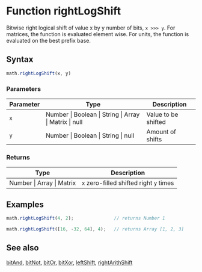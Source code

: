 # Function rightLogShift

Bitwise right logical shift of value x by y number of bits, `x >>> y`.
For matrices, the function is evaluated element wise.
For units, the function is evaluated on the best prefix base.


## Syntax

```js
math.rightLogShift(x, y)
```

### Parameters

Parameter | Type | Description
--------- | ---- | -----------
`x` | Number &#124; Boolean &#124; String &#124; Array &#124; Matrix &#124; null | Value to be shifted
`y` | Number &#124; Boolean &#124; String &#124; null | Amount of shifts

### Returns

Type | Description
---- | -----------
Number &#124; Array &#124; Matrix | `x` zero-filled shifted right `y` times


## Examples

```js
math.rightLogShift(4, 2);               // returns Number 1

math.rightLogShift([16, -32, 64], 4);   // returns Array [1, 2, 3]
```


## See also

[bitAnd](bitAnd.md),
[bitNot](bitNot.md),
[bitOr](bitOr.md),
[bitXor](bitXor.md),
[leftShift](leftShift.md),
[rightArithShift](rightArithShift.md)


<!-- Note: This file is automatically generated from source code comments. Changes made in this file will be overridden. -->
